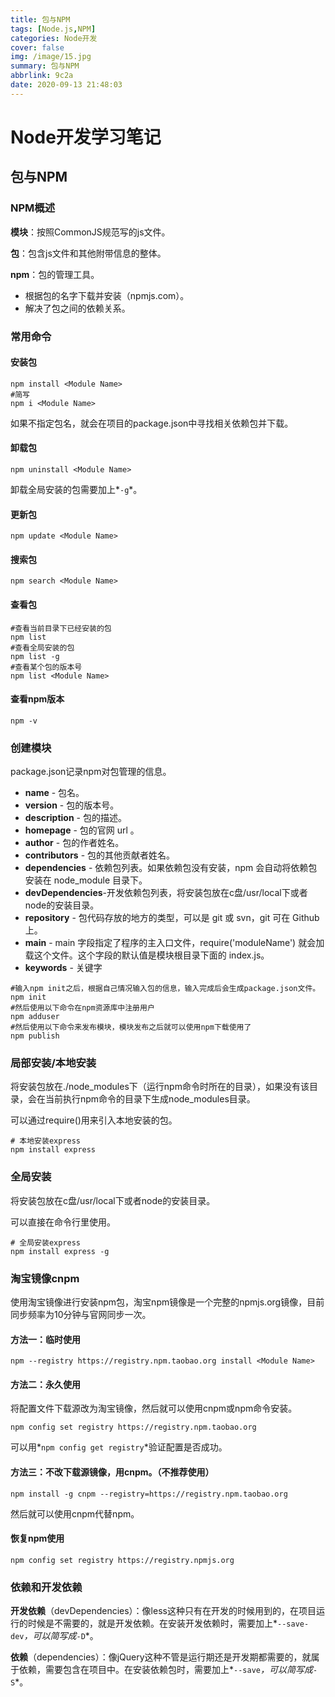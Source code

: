 ```yaml
---
title: 包与NPM
tags: [Node.js,NPM]
categories: Node开发
cover: false
img: /image/15.jpg
summary: 包与NPM
abbrlink: 9c2a
date: 2020-09-13 21:48:03
---
```


# Node开发学习笔记

## 包与NPM

### NPM概述

**模块**：按照CommonJS规范写的js文件。

**包**：包含js文件和其他附带信息的整体。

**npm**：包的管理工具。

- 根据包的名字下载并安装（npmjs.com）。
- 解决了包之间的依赖关系。



### 常用命令

#### 安装包

```shell
npm install <Module Name>
#简写
npm i <Module Name>
```

如果不指定包名，就会在项目的package.json中寻找相关依赖包并下载。

#### 卸载包

```shell
npm uninstall <Module Name>
```

卸载全局安装的包需要加上*`-g`*。

#### 更新包

```shell
npm update <Module Name>
```

#### 搜索包

```shell
npm search <Module Name>
```

#### 查看包

```shell
#查看当前目录下已经安装的包
npm list
#查看全局安装的包
npm list -g
#查看某个包的版本号
npm list <Module Name>
```

#### 查看npm版本

```shell
npm -v
```



### 创建模块

package.json记录npm对包管理的信息。

- **name** - 包名。
- **version** - 包的版本号。
- **description** - 包的描述。
- **homepage** - 包的官网 url 。
- **author** - 包的作者姓名。
- **contributors** - 包的其他贡献者姓名。
- **dependencies** - 依赖包列表。如果依赖包没有安装，npm 会自动将依赖包安装在 node_module 目录下。
- **devDependencies**-开发依赖包列表，将安装包放在c盘/usr/local下或者node的安装目录。
- **repository** - 包代码存放的地方的类型，可以是 git 或 svn，git 可在 Github 上。
- **main** - main 字段指定了程序的主入口文件，require('moduleName') 就会加载这个文件。这个字段的默认值是模块根目录下面的 index.js。
- **keywords** - 关键字

```shell
#输入npm init之后，根据自己情况输入包的信息，输入完成后会生成package.json文件。
npm init
#然后使用以下命令在npm资源库中注册用户
npm adduser
#然后使用以下命令来发布模块，模块发布之后就可以使用npm下载使用了
npm publish
```



### 局部安装/本地安装

将安装包放在./node_modules下（运行npm命令时所在的目录），如果没有该目录，会在当前执行npm命令的目录下生成node_modules目录。

可以通过require()用来引入本地安装的包。

```shell
# 本地安装express
npm install express
```



### 全局安装

将安装包放在c盘/usr/local下或者node的安装目录。

可以直接在命令行里使用。

```shell
# 全局安装express
npm install express -g
```



### 淘宝镜像cnpm

使用淘宝镜像进行安装npm包，淘宝npm镜像是一个完整的npmjs.org镜像，目前同步频率为10分钟与官网同步一次。

#### 方法一：临时使用

```shell
npm --registry https://registry.npm.taobao.org install <Module Name>
```

#### 方法二：永久使用

将配置文件下载源改为淘宝镜像，然后就可以使用cnpm或npm命令安装。

```shell
npm config set registry https://registry.npm.taobao.org
```

可以用*`npm config get registry`*验证配置是否成功。

#### 方法三：不改下载源镜像，用cnpm。（不推荐使用）

```shell
npm install -g cnpm --registry=https://registry.npm.taobao.org
```

然后就可以使用cnpm代替npm。

#### 恢复npm使用

```shell
npm config set registry https://registry.npmjs.org
```



### 依赖和开发依赖

**开发依赖**（devDependencies）：像less这种只有在开发的时候用到的，在项目运行的时候是不需要的，就是开发依赖。在安装开发依赖时，需要加上*`--save-dev`*，可以简写成*`-D`*。

**依赖**（dependencies）：像jQuery这种不管是运行期还是开发期都需要的，就属于依赖，需要包含在项目中。在安装依赖包时，需要加上*`--save`*，可以简写成*`-S`*。

